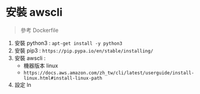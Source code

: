 # 安裝 awscli
> 參考 Dockerfile

1. 安裝 python3 : `apt-get install -y python3`
2. 安裝 pip3 : `https://pip.pypa.io/en/stable/installing/`
3. 安裝 awscli : 
    - 機器版本 linux
    - `https://docs.aws.amazon.com/zh_tw/cli/latest/userguide/install-linux.html#install-linux-path`
4. 設定 ln
